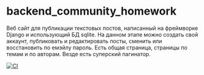 # backend_community_homework

Веб сайт для публикации текстовых постов, написанный на фреймворке Django и использующий БД sqlite. На данном этапе можно создать свой аккаунт, публиковать и редактировать посты, сменить или восстановить по емэйлу пароль. Есть общая страница, страницы по темам и по авторам. Везде есть суперский пагинатор.

[![CI](https://github.com/yandex-praktikum/hw03_forms/actions/workflows/python-app.yml/badge.svg?branch=master)](https://github.com/yandex-praktikum/hw03_forms/actions/workflows/python-app.yml)
